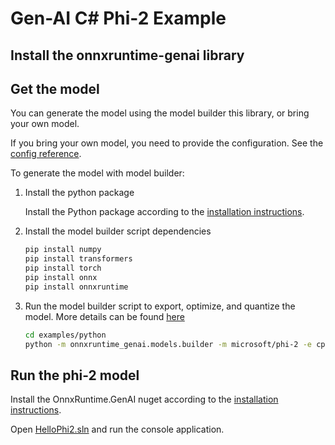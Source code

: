 # Gen-AI C# Phi-2 Example

## Install the onnxruntime-genai library


## Get the model

You can generate the model using the model builder this library, or bring your own model.

If you bring your own model, you need to provide the configuration. See the [config reference](https://onnxruntime.ai/docs/genai/reference/config).

To generate the model with model builder:

1. Install the python package

   Install the Python package according to the [installation instructions](https://onnxruntime.ai/docs/genai/install).


2. Install the model builder script dependencies

   ```bash
   pip install numpy
   pip install transformers
   pip install torch
   pip install onnx
   pip install onnxruntime
   ```
3. Run the model builder script to export, optimize, and quantize the model. More details can be found [here](../../src/python/py/models/README.md)

   ```bash
   cd examples/python
   python -m onnxruntime_genai.models.builder -m microsoft/phi-2 -e cpu -p int4 -o ./example-models/phi2-int4-cpu
   ```

## Run the phi-2 model

Install the OnnxRuntime.GenAI nuget according to the [installation instructions](https://onnxruntime.ai/docs/genai/install).

Open [HelloPhi2.sln](HelloPhi2.sln) and run the console application.
